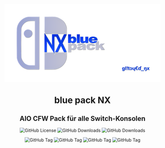 <p align="center">
  <img src="logo-banner.png?raw=true" alt="Banner">
</p>

<div align="center"> 
  <h1>blue pack NX</h1>
  <h2>AIO CFW Pack für alle Switch-Konsolen</h2>
</div>

<p align="center">
  <img src="https://img.shields.io/github/license/Atmosphere-NX/Atmosphere?style=plastic&labelColor=%23abc4ff&color=%230d3ce6" alt="GitHub License">
  <img src="https://img.shields.io/github/downloads/glitched-nx/Blue_Edition_2__RCM_V1/total?style=plastic&label=blue pack Downloads - alte Repo&labelColor=%23abc4ff&color=%230d3ce6" alt="GitHub Downloads">
  <img src="https://img.shields.io/github/downloads/glitched-nx/blue_pack_nx/total?style=plastic&label=blue pack Downloads - neue Repo&labelColor=%23abc4ff&color=%230d3ce6" alt="GitHub Downloads">
</p>
<p align="center">
  <img alt="GitHub Tag" src="https://img.shields.io/github/v/tag/glitched-nx/blue_pack_nx?style=plastic&logoSize=auto&label=blue pack NX&labelColor=%23abc4ff&color=%230d3ce6">
  <img alt="GitHub Tag" src="https://img.shields.io/github/v/tag/glitched-nx/atmosphere_blue?style=plastic&logoSize=auto&label=atmosph%C3%A8re%20blue&labelColor=%23abc4ff&color=%230d3ce6"> 
  <img alt="GitHub Tag" src="https://img.shields.io/github/v/tag/glitched-nx/hekate_blue?style=plastic&logoSize=auto&label=hekate blue&labelColor=%23abc4ff&color=%230d3ce6">
  <img alt="GitHub Tag" src="https://img.shields.io/github/v/tag/THZoria/NX_Firmware?style=plastic&logoSize=auto&label=NX Firmware&labelColor=%23abc4ff&color=%230d3ce6">
</p>
